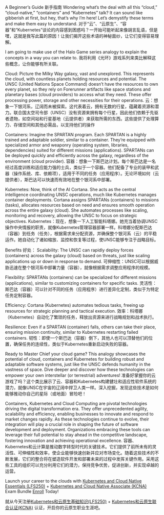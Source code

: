 A Beginner’s Guide
新手指南
Wondering what’s the deal with all this “cloud,” “cloud-native,” “containers” and “Kubernetes” talk? It can sound like gibberish at first, but hey, that’s why I’m here! Let’s demystify these terms and make them easy to understand.
对于“云”、“云原生”、“容器”和“Kubernetes”谈论的内容感到困惑吗？一开始可能听起来像胡言乱语，但是嘿，这就是我写此篇的原因！让我们揭开这些术语的神秘面纱，让它们变得容易理解。

I am going to make use of the Halo Game series analogy to explain the concepts in a way you can relate to.
我将利用《光环》游戏系列来类比解释这些概念，让你能够有所关联。

Cloud: Picture the Milky Way galaxy, vast and unexplored. This represents the cloud, with countless planets holding resources and potential. The UNSC (United Nations Space Command) doesn’t have the resources to own every planet, so they rely on Forerunner artifacts like space stations and planetary bases (cloud providers) to access what they need. These offer processing power, storage and other necessities for their operations.
云：想象一下银河系，辽阔而未被探索。这代表着云，拥有无数的行星，蕴藏着资源和潜力。联合国太空司令部（UNSC）没有资源来拥有每个行星，因此他们依赖于先驱者遗物，如空间站和行星基地（云提供者）来获取所需的东西。这些提供了处理算力、存储空间和其他必需品，以支持他们的操作

Containers: Imagine the SPARTAN program. Each SPARTAN is a highly trained and adaptable soldier, similar to a container. They’re equipped with specialized armor and weaponry (operating system, libraries, dependencies) suited for different missions (applications). SPARTANs can be deployed quickly and efficiently across the galaxy, regardless of the environment (cloud provider).
容器：想象一下斯巴达计划。每个斯巴达是一名经过高度训练和适应能力强的士兵，类似于一个容器。他们配备了专业的装甲和武器（操作系统、库、依赖项），适用于不同的任务（应用程序）。无论环境如何（云提供者），斯巴达可以快速而有效地在整个银河系中部署。

Kubernetes: Now, think of the AI Cortana. She acts as the central intelligence coordinating UNSC operations, much like Kubernetes manages container deployments. Cortana assigns SPARTANs (containers) to missions (tasks), allocates resources based on need and ensures smooth operation across the entire galaxy (cloud). She automates processes like scaling, monitoring and recovery, allowing the UNSC to focus on strategic objectives.
Kubernetes：现在，想象一下人工智能科塔娜。她充当着协调UNSC操作中央情报的职责，就像Kubernetes管理容器部署一样。科塔娜分配斯巴达（容器）到任务（任务），根据需求来分配资源，并确保整个银河系（云）的平稳运作。她自动化了诸如缩放、监控和恢复等过程，使UNSC能够专注于战略目标。

Benefits
好处：
Scalability: The UNSC can rapidly deploy forces (containers) across the galaxy (cloud) based on threats, just like scaling applications up or down in response to demand.
可伸缩性：UNSC可以根据威胁迅速在整个银河系中部署力量（容器），就像根据需求调整应用程序的规模。

Flexibility: SPARTANs (containers) can be specialized for different missions (applications), similar to customizing containers for specific tasks.
灵活性：斯巴达（容器）可以针对不同的任务（应用程序）进行差异化定制，类似于为特定任务定制容器。

Efficiency: Cortana (Kubernetes) automates tedious tasks, freeing up resources for strategic planning and tactical execution.
效率：科塔娜（Kubernetes）自动化了繁琐的任务，释放出资源来进行战略规划和战术执行。

Resilience: Even if a SPARTAN (container) falls, others can take their place, ensuring mission continuity, similar to Kubernetes restarting failed containers.
韧性：即使一个斯巴达（容器）倒下，其他人也可以顶替他们的位置，确保任务的连续性，类似于Kubernetes重新启动失败的容器。

Ready to Master Chief your cloud game? This analogy showcases the potential of cloud, containers and Kubernetes for building robust and adaptable software systems, just like the UNSC defends humanity in the vastness of space. Dive deeper and discover how these technologies can empower your own interstellar (or terrestrial) adventures!
准备好掌握你的云游戏了吗？这个类比展示了云、容器和Kubernetes构建健壮和适应性软件系统的潜力，就像UNSC在宇宙的辽阔中捍卫人类一样。深入挖掘，发现这些技术是如何能够推动你自己的星际（或地面）冒险吧！

Containers, Kubernetes and Cloud Computing are pivotal technologies driving the digital transformation era. They offer unprecedented agility, scalability and efficiency, enabling businesses to innovate and respond to market changes rapidly. As these technologies continue to evolve, their integration will play a crucial role in shaping the future of software development and deployment. Organizations embracing these tools can leverage their full potential to stay ahead in the competitive landscape, fostering innovation and achieving operational excellence.
容器、Kubernetes和云计算是推动数字转型时代的关键技术。它们提供了前所未有的灵活性、可伸缩性和效率，使企业能够快速创新并应对市场变化。随着这些技术的不断发展，它们的整合将在塑造软件开发和部署未来的过程中发挥关键作用。采用这些工具的组织可以充分利用它们的潜力，保持竞争优势，促进创新，并实现卓越的运营。

Launch your career to the clouds with [Kubernetes and Cloud Native Essentials (LFS250)](https://training.linuxfoundation.org/training/kubernetes-and-cloud-native-essentials-lfs250/) + [Kubernetes and Cloud Native Associate (KCNA)](https://training.linuxfoundation.org/training/kubernetes-and-cloud-native-essentials-lfs250/) Exam Bundle
[Enroll](https://training.linuxfoundation.org/training/kubernetes-and-cloud-native-essentials-lfs250/) Today!

就从今天注册[Kubernetes和云原生基础知识(LFS250)](https://training.linuxfoundation.org/training/kubernetes-and-cloud-native-essentials-lfs250/) + [Kubernetes和云原生联合认证(KCNA)](https://training.linuxfoundation.org/training/kubernetes-and-cloud-native-essentials-lfs250/) 认证，开启你的云原生职业生涯吧。
 